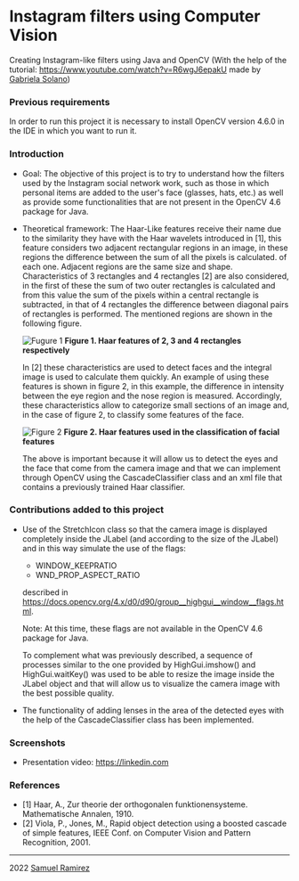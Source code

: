# Instagram filters using Computer Vision
 
Creating Instagram-like filters using Java and OpenCV (With the help of the tutorial: https://www.youtube.com/watch?v=R6wgJ6epakU made by [Gabriela Solano](https://github.com/GabySol))
 
 
### Previous requirements
In order to run this project it is necessary to install OpenCV version 4.6.0 in the IDE in which you want to run it.
 
### Introduction
* Goal: The objective of this project is to try to understand how the filters used by the Instagram social network work, such as those in which personal items are added to the user's face (glasses, hats, etc.) as well as provide some functionalities that are not present in the OpenCV 4.6 package for Java.

* Theoretical framework:
The Haar-Like features receive their name due to the similarity they have with the Haar wavelets introduced in [1], this feature considers two adjacent rectangular regions in an image, in these regions the difference between the sum of all the pixels is calculated. of each one. Adjacent regions are the same size and shape. Characteristics of 3 rectangles and 4 rectangles [2] are also considered, in the first of these the sum of two outer rectangles is calculated and from this value the sum of the pixels within a central rectangle is subtracted, in that of 4 rectangles the difference between diagonal pairs of rectangles is performed. The mentioned regions are shown in the following figure.

    ![Fugure 1](https://github.com/Samvel24/Filtros-Instagram/blob/master/ImagenesEjemplo/Figura1.png)
    **Figure 1. Haar features of 2, 3 and 4 rectangles respectively**

    In [2] these characteristics are used to detect faces and the integral image is used to calculate them quickly. An example of using these features is shown in figure 2, in this example, the difference in intensity between the eye region and the nose region is measured. Accordingly, these characteristics allow to categorize small sections of an image and, in the case of figure 2, to classify some features of the face.

    ![Figure 2](https://github.com/Samvel24/Filtros-Instagram/blob/master/ImagenesEjemplo/Figura2.png)
    **Figure 2. Haar features used in the classification of facial features**

    The above is important because it will allow us to detect the eyes and the face that come from the camera image and that we can implement through OpenCV using the CascadeClassifier class and an xml file that contains a previously trained Haar classifier.

### Contributions added to this project
* Use of the StretchIcon class so that the camera image is displayed completely inside the JLabel (and according to the size of the JLabel) and in this way simulate the use of the flags:
    - WINDOW_KEEPRATIO
    - WND_PROP_ASPECT_RATIO
    
    described in https://docs.opencv.org/4.x/d0/d90/group__highgui__window__flags.html.
    
    Note: At this time, these flags are not available in the OpenCV 4.6 package for Java.
    
    To complement what was previously described, a sequence of processes similar to the one provided by HighGui.imshow() and HighGui.waitKey() was used to be able to resize the image inside the JLabel object and that will allow us to visualize the camera image with the best possible quality.

* The functionality of adding lenses in the area of the detected eyes with the help of the CascadeClassifier class has been implemented.

### Screenshots

* Presentation video: https://linkedin.com

### References
* [1] Haar, A., Zur theorie der orthogonalen funktionensysteme. Mathematische Annalen, 1910.
* [2] Viola, P., Jones, M., Rapid object detection using a boosted cascade of simple features, IEEE Conf. on Computer Vision and Pattern Recognition, 2001.

***

2022 [Samuel Ramirez](https://github.com/Samvel24/)